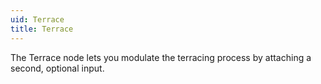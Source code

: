 ```yaml
---
uid: Terrace
title: Terrace
---
```


The Terrace node lets you modulate the terracing process by attaching a second, optional input.


